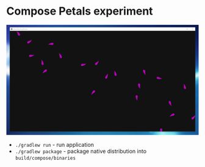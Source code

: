 # Compose Petals experiment

![Screenshot](screenshots/screenshot1.png)

- `./gradlew run` - run application
- `./gradlew package` - package native distribution into `build/compose/binaries`
